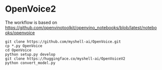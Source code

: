 # OpenVoice2
The workflow is based on  https://github.com/openvinotoolkit/openvino_notebooks/blob/latest/notebooks/openvoice
```
git clone https://github.com/myshell-ai/OpenVoice.git
cp *.py OpenVoice
cd OpenVoice
python setup.py develop
git clone https://huggingface.co/myshell-ai/OpenVoiceV2
python convert_model.py
```